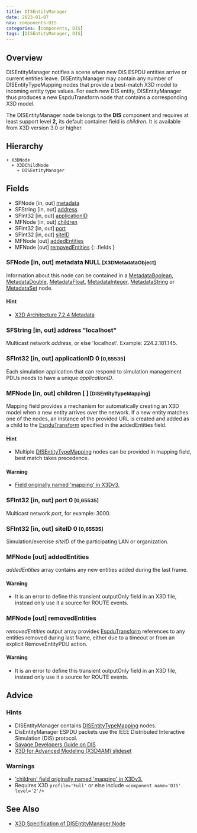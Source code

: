 ```yaml
---
title: DISEntityManager
date: 2023-01-07
nav: components-DIS
categories: [components, DIS]
tags: [DISEntityManager, DIS]
---
```

<style>
.post h3 {
  word-spacing: 0.2em;
}
</style>

## Overview

DISEntityManager notifies a scene when new DIS ESPDU entities arrive or current entities leave. DISEntityManager may contain any number of DISEntityTypeMapping nodes that provide a best-match X3D model to incoming entity type values. For each new DIS entity, DISEntityManager thus produces a new EspduTransform node that contains a corresponding X3D model.

The DISEntityManager node belongs to the **DIS** component and requires at least support level **2,** its default container field is *children.* It is available from X3D version 3.0 or higher.

## Hierarchy

```
+ X3DNode
  + X3DChildNode
    + DISEntityManager
```

## Fields

- SFNode \[in, out\] [metadata](#sfnode-in-out-metadata-null-x3dmetadataobject)
- SFString \[in, out\] [address](#sfstring-in-out-address-localhost)
- SFInt32 \[in, out\] [applicationID](#sfint32-in-out-applicationid-0-0-65535)
- MFNode \[in, out\] [children](#mfnode-in-out-children---disentitytypemapping)
- SFInt32 \[in, out\] [port](#sfint32-in-out-port-0-0-65535)
- SFInt32 \[in, out\] [siteID](#sfint32-in-out-siteid-0-0-65535)
- MFNode \[out\] [addedEntities](#mfnode-out-addedentities)
- MFNode \[out\] [removedEntities](#mfnode-out-removedentities)
{: .fields }

### SFNode [in, out] **metadata** NULL <small>[X3DMetadataObject]</small>

Information about this node can be contained in a [MetadataBoolean](/x_ite/components/core/metadataboolean/), [MetadataDouble](/x_ite/components/core/metadatadouble/), [MetadataFloat](/x_ite/components/core/metadatafloat/), [MetadataInteger](/x_ite/components/core/metadatainteger/), [MetadataString](/x_ite/components/core/metadatastring/) or [MetadataSet](/x_ite/components/core/metadataset/) node.

#### Hint

- [X3D Architecture 7.2.4 Metadata](https://www.web3d.org/specifications/X3Dv4/ISO-IEC19775-1v4-IS/Part01/components/core.html#Metadata)

### SFString [in, out] **address** "localhost"

Multicast network *address*, or else 'localhost'. Example: 224.2.181.145.

### SFInt32 [in, out] **applicationID** 0 <small>[0,65535]</small>

Each simulation application that can respond to simulation management PDUs needs to have a unique *applicationID*.

### MFNode [in, out] **children** [ ] <small>[DISEntityTypeMapping]</small>

Mapping field provides a mechanism for automatically creating an X3D model when a new entity arrives over the network. If a new entity matches one of the nodes, an instance of the provided URL is created and added as a child to the [EspduTransform](/x_ite/components/dis/espdutransform/) specified in the addedEntities field.

#### Hint

- Multiple [DISEntityTypeMapping](/x_ite/components/dis/disentitytypemapping/) nodes can be provided in mapping field, best match takes precedence.

#### Warning

- [Field originally named 'mapping' in X3Dv3.](https://www.web3d.org/x3d/content/examples/X3dSceneAuthoringHints.html#fieldNameChanges)

### SFInt32 [in, out] **port** 0 <small>[0,65535]</small>

Multicast network *port*, for example: 3000.

### SFInt32 [in, out] **siteID** 0 <small>[0,65535]</small>

Simulation/exercise *siteID* of the participating LAN or organization.

### MFNode [out] **addedEntities**

*addedEntities* array contains any new entities added during the last frame.

#### Warning

- It is an error to define this transient outputOnly field in an X3D file, instead only use it a source for ROUTE events.

### MFNode [out] **removedEntities**

*removedEntities* output array provides [EspduTransform](/x_ite/components/dis/espdutransform/) references to any entities removed during last frame, either due to a timeout or from an explicit RemoveEntityPDU action.

#### Warning

- It is an error to define this transient outputOnly field in an X3D file, instead only use it a source for ROUTE events.

## Advice

### Hints

- DISEntityManager contains [DISEntityTypeMapping](/x_ite/components/dis/disentitytypemapping/) nodes.
- DisEntityManager ESPDU packets use the IEEE Distributed Interactive Simulation (DIS) protocol.
- [Savage Developers Guide on DIS](https://savage.nps.edu/Savage/developers.html#DIS)
- [X3D for Advanced Modeling (X3D4AM) slideset](https://x3dgraphics.com/slidesets/X3dForAdvancedModeling/DistributedInteractiveSimulation.pdf)

### Warnings

- ['children' field originally named 'mapping' in X3Dv3.](https://www.web3d.org/x3d/content/examples/X3dSceneAuthoringHints.html#fieldNameChanges)
- Requires X3D `profile='Full'` or else include `<component name='DIS' level='2'/>`

## See Also

- [X3D Specification of DISEntityManager Node](https://www.web3d.org/documents/specifications/19775-1/V4.0/Part01/components/dis.html#DISEntityManager)
